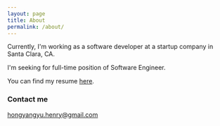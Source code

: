 ```yaml
---
layout: page
title: About
permalink: /about/
---
```


Currently, I'm working as a software developer at a startup company in Santa Clara, CA. 

I'm seeking for full-time position of Software Engineer.

You can find my resume [here](https://github.com/HongyangYu/resume "Take A Look At My Resume").

### Contact me

[hongyangyu.henry@gmail.com](mailto:email@domain.com)
